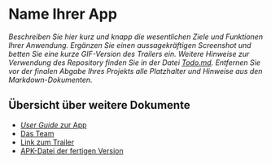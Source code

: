 # Name Ihrer App

_Beschreiben Sie hier kurz und knapp die wesentlichen Ziele und Funktionen Ihrer Anwendung. Ergänzen Sie einen aussagekräftigen Screenshot und betten Sie eine kurze GIF-Version des Trailers ein. Weitere Hinweise zur Verwendung des Repository finden Sie in der Datei [Todo.md](Todo.md). Entfernen Sie vor der finalen Abgabe Ihres Projekts alle Platzhalter und Hinweise aus den Markdown-Dokumenten._


## Übersicht über weitere Dokumente

- [_User Guide_ zur App](App.md)
- [Das Team](Team.md)
- [Link zum Trailer](https://youtu.be/o_O8NLgfDqY)
- [APK-Datei der fertigen Version](https://ann.nl.tab.digital/s/q8WfWN5MAo3kKc8)
